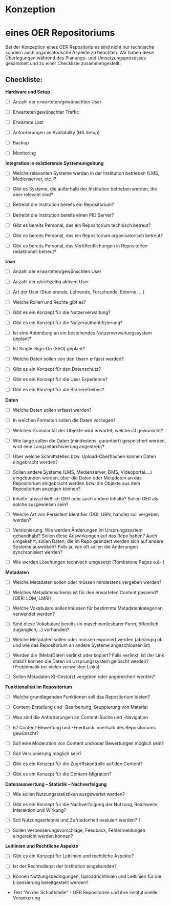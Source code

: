 # Konzeption
# eines OER Repositoriums

Bei der Konzeption eines OER Repositoriums sind nicht nur technische sondern auch organisatorische Aspekte zu beachten. Wir haben diese Überlegungen während des Planungs- und Umsetzungsprozesses gesammelt und zu einer Checkliste zusammengestellt. 

## Checkliste: 




**Hardware und Setup**

- [ ] Anzahl der erwarteten/gewünschten User
- [ ] Erwarteter/gewünschter Traffic
- [ ] Erwartete Last
- [ ] Anforderungen an Availability (HA Setup)
- [ ] Backup
- [ ] Monitoring


**Integration in existierende Systemumgebung**

- [ ] Welche relevanten Systeme werden in der Institution betrieben (LMS, Medienserver, etc.)?
- [ ] Gibt es Systeme, die außerhalb der Institution betrieben werden, die aber relevant sind?
- [ ] Betreibt die Institution bereits ein Repositorium?
- [ ] Betreibt die Institution bereits einen PID Server?
- [ ] Gibt es bereits Personal, das ein Repositorium technisch betreut?
- [ ] Gibt es bereits Personal, das ein Repositorium organisatorisch betreut?
- [ ] Gibt es bereits Personal, das Veröffentlichungen in Repositorien redaktionell betreut?


**User**

- [ ] Anzahl der erwarteten/gewünschten User
- [ ] Anzahl der gleichzeitig aktiven User
- [ ] Art der User (Studierende, Lehrende, Forschende, Externe, ...)
- [ ] Welche Rollen und Rechte gibt es?
- [ ] Gibt es ein Konzept für die Nutzerverwaltung?
- [ ] Gibt es ein Konzept für die Nutzerauthentifizierung?
- [ ] Ist eine Anbindung an ein bestehendes Nutzerverwaltungssystem geplant?
- [ ] Ist Single-Sign-On (SSO) geplant?
- [ ] Welche Daten sollen von den Usern erfasst werden?
- [ ] Gibt es ein Konzept für den Datenschutz?
- [ ] Gibt es ein Konzept für die User Experience?
- [ ] Gibt es ein Konzept für die Barrierefreiheit?


**Daten**

- [ ] Welche Daten sollen erfasst werden?
- [ ] In welchen Formaten sollen die Daten vorliegen?
- [ ] Welches Granularität der Objekte wird erwartet, welche ist gewünscht?
- [ ] Wie lange sollen die Daten (mindestens, garantiert) gespeichert werden, wird eine Langzeitarchivierung angestrebt?
- [ ] Über welche Schnittstellen bzw. Upload-Oberflächen können Daten eingebracht werden?
- [ ] Sollen andere Systeme (LMS, Medienserver, DMS, Videoportal….) eingebunden werden, über die Daten oder Metadaten an das Repositorium eingebracht werden bzw. die Objekte aus dem Repositorium anzeigen können?
- [ ] Inhalte: ausschließlich OER oder auch andere Inhalte? Sollen OER als solche ausgewiesen sein?
- [ ] Welche Art von Persistent Identifier (DOI, URN, handle) soll vergeben werden?
- [ ] Versionierung: Wie werden Änderungen Im Ursprungssystem gehandhabt? Sollen diese  Auswirkungen auf das Repo haben? Auch umgekehrt, sollen Daten, die im  Repo geändert werden sich auf andere Systeme auswirken? Falls ja, wie  oft sollen die Änderungen synchronisiert werden?
- [ ] Wie werden Löschungen technisch umgesetzt (Tombstone Pages o.ä- ) 



**Metadaten**

- [ ] Welche Metadaten sollen oder müssen mindestens vergeben werden?
- [ ] Welches Metadatenschema ist für den erwarteten Content passend? [OER: LOM, LMRI]
- [ ] Welche Vokabulare sollen/müssen für bestimmte Metadatenkategorien verwendet werden?
- [ ] Sind diese Vokabulare bereits (in maschinenlesbarer Form, öffentlich zugänglich,…) vorhanden?
- [ ] Welche Metadaten sollen oder müssen exponiert werden (abhängig ob und wie das Repositorium an andere Systeme angeschlossen ist)
- [ ] Werden die (Meta)Daten verlinkt oder kopiert? Falls verlinkt: ist der Link stabil? können die Daten im Ursprungssystem  gelöscht werden? (Problematik bei vielen verwaisten Links)
- [ ] Sollen Metadaten KI-Gestützt vergeben oder angereichert werden? 


**Funktionalität im Repositorium**

- [ ] Welche grundlegenden Funktionen soll das Repositorium bieten?
- [ ] Content-Erstellung und -Bearbeitung, Gruppierung von Material
- [ ] Was sind die Anforderungen an Content-Suche und -Navigation
- [ ] Ist Content-Bewertung und -Feedback innerhalb des Repositoriums gewünscht? 
- [ ] Soll eine Moderation von Content und/oder Bewertungen möglich sein? 
- [ ] Soll Versionierung möglich sein?
- [ ] Gibt es ein Konzept für die Zugriffskontrolle auf den Content?
- [ ] Gibt es ein Konzept für die Content-Migration?



**Datenauswertung – Statistik – Nachverfolgung**

- [ ] Wie sollen Nutzungsstatistiken ausgewertet werden?
- [ ] Gibt es ein Konzept für die Nachverfolgung der Nutzung, Reichweite, Interaktion und Wirkung? 
- [ ] Soll Nutzungserlebnis und Zufriedenheit evaluiert werden? ?
- [ ] Sollen Verbesserungsvorschläge, Feedback, Fehlermeldungen eingereicht werden können?


**Leitlinien und Rechtliche Aspekte**

- [ ] Gibt es ein Konzept für Leitlinien und rechtliche Aspekte?
- [ ] Ist der Rechtsdienst der Institution eingebunden? 
- [ ] Können Nutzungsbedingungen, Uploadrichtlinien und Leitlinien für die Lizensierung bereitgestellt werden? 




- Text "An der Schnittstelle" - OER Repositorien und ihre institutionelle Verankerung

